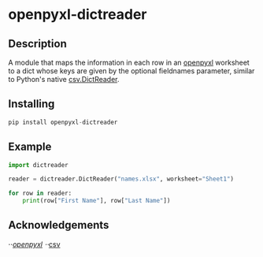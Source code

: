 # openpyxl-dictreader

## Description
A module that maps the information in each row in an [openpyxl](https://github.com/chronossc/openpyxl) worksheet to a dict whose keys are given by the optional fieldnames parameter, similar to Python's native [csv.DictReader](https://docs.python.org/3/library/csv.html#csv.DictReader).

## Installing
```python
pip install openpyxl-dictreader
```

## Example
```python
import dictreader

reader = dictreader.DictReader("names.xlsx", worksheet="Sheet1")

for row in reader:
    print(row["First Name"], row["Last Name"])
```

## Acknowledgements
⋅⋅*[openpyxl](https://github.com/chronossc/openpyxl)
⋅⋅*[csv](https://docs.python.org/3/library/csv.html#csv.DictReader)

